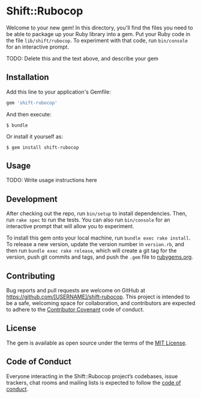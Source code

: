 # Shift::Rubocop

Welcome to your new gem! In this directory, you'll find the files you need to be able to package up your Ruby library into a gem. Put your Ruby code in the file `lib/shift/rubocop`. To experiment with that code, run `bin/console` for an interactive prompt.

TODO: Delete this and the text above, and describe your gem

## Installation

Add this line to your application's Gemfile:

```ruby
gem 'shift-rubocop'
```

And then execute:

    $ bundle

Or install it yourself as:

    $ gem install shift-rubocop

## Usage

TODO: Write usage instructions here

## Development

After checking out the repo, run `bin/setup` to install dependencies. Then, run `rake spec` to run the tests. You can also run `bin/console` for an interactive prompt that will allow you to experiment.

To install this gem onto your local machine, run `bundle exec rake install`. To release a new version, update the version number in `version.rb`, and then run `bundle exec rake release`, which will create a git tag for the version, push git commits and tags, and push the `.gem` file to [rubygems.org](https://rubygems.org).

## Contributing

Bug reports and pull requests are welcome on GitHub at https://github.com/[USERNAME]/shift-rubocop. This project is intended to be a safe, welcoming space for collaboration, and contributors are expected to adhere to the [Contributor Covenant](http://contributor-covenant.org) code of conduct.

## License

The gem is available as open source under the terms of the [MIT License](https://opensource.org/licenses/MIT).

## Code of Conduct

Everyone interacting in the Shift::Rubocop project’s codebases, issue trackers, chat rooms and mailing lists is expected to follow the [code of conduct](https://github.com/[USERNAME]/shift-rubocop/blob/master/CODE_OF_CONDUCT.md).
